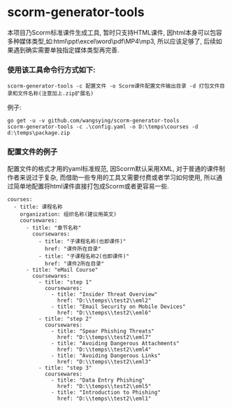 # scorm-generator-tools
本项目乃Scorm标准课件生成工具, 暂时只支持HTML课件, 因html本身可以包容多种媒体类型,如:html\ppt\excel\word\pdf\MP4\mp3, 所以应该足够了, 后续如果遇到确实需要单独指定媒体类型再完善.

### 使用该工具命令行方式如下:
```
scorm-generator-tools -c 配置文件 -o Scorm课件配置文件输出目录 -d 打包文件目录和文件名称(注意加上.zip扩展名)
```
例子:
```
go get -u -v github.com/wangsying/scorm-generator-tools
scorm-generator-tools -c .\config.yaml -o D:\temps\courses -d d:\temps\package.zip
```

### 配置文件的例子

配置文件的格式才用的yaml标准规范, 因Scorm默认采用XML, 对于普通的课件制作者来说过于复杂, 而借助一些专用的工具又需要付费或者学习如何使用, 所以通过简单地配置将html课件直接打包成Scorm或者更容易一些.

```
courses:
  - title: 课程名称
    organization: 组织名称(建议用英文)
    coursewares:
      - title: "章节名称"
        coursewares:
          - title: "子课程名称(也即课件)"
            href: "课件所在目录"
          - title: "子课程名称2(也即课件)"
            href: "课件2所在目录"
      - title: "eMail Course"
        coursewares:
          - title: "step 1"
            coursewares:
              - title: "Insider Threat Overview"
                href: "D:\\temps\\test2\\eml2"
              - title: "Email Security on Mobile Devices"
                href: "D:\\temps\\test2\\eml6"
          - title: "step 2"
            coursewares:
              - title: "Spear Phishing Threats"
                href: "D:\\temps\\test2\\eml7"
              - title: "Avoiding Dangerous Attachments"
                href: "D:\\temps\\test2\\eml4"
              - title: "Avoiding Dangerous Links"
                href: "D:\\temps\\test2\\eml3"
          - title: "step 3"
            coursewares:
              - title: "Data Entry Phishing"
                href: "D:\\temps\\test2\\eml5"
              - title: "Introduction to Phishing"
                href: "D:\\temps\\test2\\eml1"
```                
